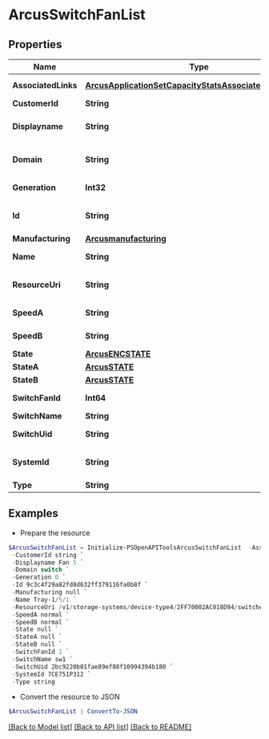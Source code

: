 # ArcusSwitchFanList
## Properties

Name | Type | Description | Notes
------------ | ------------- | ------------- | -------------
**AssociatedLinks** | [**ArcusApplicationSetCapacityStatsAssociatedLinksInner[]**](ArcusApplicationSetCapacityStatsAssociatedLinksInner.md) | Associated Links Details | [optional] 
**CustomerId** | **String** | customerId | [optional] 
**Displayname** | **String** | Name to be used for display purposes | [optional] 
**Domain** | **String** | Domain that the resource belongs to | [optional] 
**Generation** | **Int32** | generation &#x60;Filter, Sort&#x60; | [optional] 
**Id** | **String** | Unique Identifier of the resource. &#x60;Filter&#x60; | [optional] 
**Manufacturing** | [**Arcusmanufacturing**](Arcusmanufacturing.md) |  | [optional] 
**Name** | **String** | Name of the resource. | [optional] 
**ResourceUri** | **String** | resourceUri for detailed switch fan object | [optional] 
**SpeedA** | **String** | Switch fan speed | [optional] 
**SpeedB** | **String** | Switch fan speed | [optional] 
**State** | [**ArcusENCSTATE**](ArcusENCSTATE.md) |  | [optional] 
**StateA** | [**ArcusSTATE**](ArcusSTATE.md) |  | [optional] 
**StateB** | [**ArcusSTATE**](ArcusSTATE.md) |  | [optional] 
**SwitchFanId** | **Int64** | ID of the resource | [optional] 
**SwitchName** | **String** | Switch name | [optional] 
**SwitchUid** | **String** | Switch UID &#x60;Filter&#x60; | [optional] 
**SystemId** | **String** | SystemUid/Serial Number  of the array. | [optional] 
**Type** | **String** | type | [optional] 

## Examples

- Prepare the resource
```powershell
$ArcusSwitchFanList = Initialize-PSOpenAPIToolsArcusSwitchFanList  -AssociatedLinks [{&quot;resourceUri&quot;:&quot;/v1/storage-systems/device-type4/2FF70002AC01F0FF&quot;,&quot;type&quot;:&quot;systems&quot;},{&quot;resourceUri&quot;:&quot;/v1/storage-systems/device-type4/2FF70002AC01F0FF/switches/9c3c4f29a82fd8d632ff379116fa0b8f&quot;,&quot;type&quot;:&quot;switches&quot;}] `
 -CustomerId string `
 -Displayname Fan 5 `
 -Domain switch `
 -Generation 0 `
 -Id 9c3c4f29a82fd8d632ff379116fa0b8f `
 -Manufacturing null `
 -Name Tray-1/5/1 `
 -ResourceUri /v1/storage-systems/device-type4/2FF70002AC018D94/switches/8621946048c1cb24bdfc57e9b3b460ac/switch-fans `
 -SpeedA normal `
 -SpeedB normal `
 -State null `
 -StateA null `
 -StateB null `
 -SwitchFanId 1 `
 -SwitchName sw1 `
 -SwitchUid 2bc9220b01fae89ef88f10994394b180 `
 -SystemId 7CE751P312 `
 -Type string
```

- Convert the resource to JSON
```powershell
$ArcusSwitchFanList | ConvertTo-JSON
```

[[Back to Model list]](../README.md#documentation-for-models) [[Back to API list]](../README.md#documentation-for-api-endpoints) [[Back to README]](../README.md)

